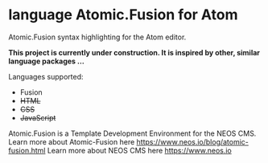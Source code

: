 # language Atomic.Fusion for Atom

Atomic.Fusion syntax highlighting for the Atom editor.

**This project is currently under construction. It is inspired by other, similar language packages …**

Languages supported:
* Fusion
* ~~HTML~~
* ~~CSS~~
* ~~JavaScript~~

Atomic.Fusion is a Template Development Environment for the NEOS CMS.
Learn more about Atomic-Fusion here https://www.neos.io/blog/atomic-fusion.html
Learn more about NEOS CMS here https://www.neos.io
